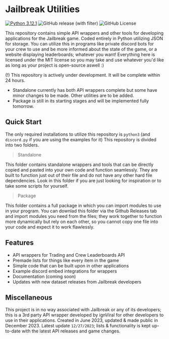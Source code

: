 # Jailbreak Utilities
[![Python 3.12.1](https://img.shields.io/badge/python-3.12.1-blue.svg)](https://www.python.org/downloads/release/python-3121/)
![GitHub release (with filter)](https://img.shields.io/github/v/release/ignViralX/JailbreakUtilities)
![GitHub License](https://img.shields.io/github/license/ignViralX/JailbreakUtilities)

This repository contains simple API wrappers and other tools for developing applications for the Jailbreak game. Coded entirely in Python utilizing JSON for storage. You can utilize this in programs like private discord bots for your crew to use and be more informed about the state of the game, or a website displaying leaderboards; whatever you want! Everything here is licensed under the MIT license so you may take and use whatever you'd like as long as your project is open-source aswell :)

(!) This repository is actively under development. It will be complete within 24 hours.
- Standalone currently has both API wrappers complete but some have minor changes to be made. Other utilities are to be added.
- Package is still in its starting stages and will be implemented fully tomorrow.

## Quick Start

The only required installations to utilize this repository is `python3` (and `discord.py` if you are using the examples for it)
This repository is divided into two folders.
> Standalone

This folder contains standalone wrappers and tools that can be directly copied and pasted into your own code and function seamlessly. They are built to function just out of their file and do not have any other hard file dependencies. Look in this folder if you are just looking for inspiration or to take some scripts for yourself.
> Package

This folder contains a full package in which you can import modules to use in your program. You can downlad this folder via the Github Releases tab and import modules you need from the files; they work together to function more dynamically but rely on each other, so you cannot copy one file into your code and expect it to work flawlessly.

## Features

- API wrappers for Trading and Crew Leaderboards API
- Premade lists for things like every item in the game
- Simple code that can be built upon in other applications
- Example discord embed integrations for wrappers
- Documentation (coming soon)
- Updates with new dataset releases from Jailbreak developers

## Miscellaneous

This project is in no way associated with Jailbreak or any of its developers; this is a 3rd party API wrapper developed by ignViral for other developers to use in their applications. Created in June 2023, updated & made public in December 2023. Latest update `12/27/2023`; lists & functionality is kept up-to-date with the latest API releases and game changes.
